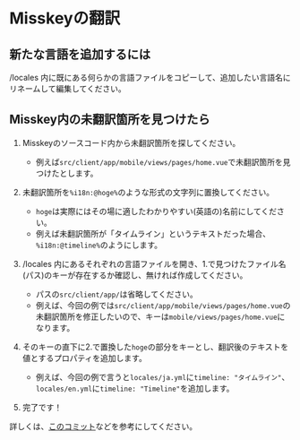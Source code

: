 Misskeyの翻訳
============

新たな言語を追加するには
----------------------
/locales 内に既にある何らかの言語ファイルをコピーして、追加したい言語名にリネームして編集してください。

Misskey内の未翻訳箇所を見つけたら
-------------------------------

1. Misskeyのソースコード内から未翻訳箇所を探してください。
	- 例えば`src/client/app/mobile/views/pages/home.vue`で未翻訳箇所を見つけたとします。

2. 未翻訳箇所を`%i18n:@hoge%`のような形式の文字列に置換してください。
	- `hoge`は実際にはその場に適したわかりやすい(英語の)名前にしてください。
	- 例えば未翻訳箇所が「タイムライン」というテキストだった場合、`%i18n:@timeline%`のようにします。

3. /locales 内にあるそれぞれの言語ファイルを開き、1.で見つけたファイル名(パス)のキーが存在するか確認し、無ければ作成してください。
	- パスの`src/client/app/`は省略してください。
	- 例えば、今回の例では`src/client/app/mobile/views/pages/home.vue`の未翻訳箇所を修正したいので、キーは`mobile/views/pages/home.vue`になります。

4. そのキーの直下に2.で置換した`hoge`の部分をキーとし、翻訳後のテキストを値とするプロパティを追加します。
	- 例えば、今回の例で言うと`locales/ja.yml`に`timeline: "タイムライン"`、`locales/en.yml`に`timeline: "Timeline"`を追加します。

5. 完了です！

詳しくは、[このコミット](https://github.com/syuilo/misskey/commit/10f6d5980fa7692ccb45fbc5f843458b69b7607c)などを参考にしてください。
